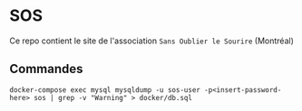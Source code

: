 # SOS

Ce repo contient le site de l'association `Sans Oublier le Sourire` (Montréal)

## Commandes

```
docker-compose exec mysql mysqldump -u sos-user -p<insert-password-here> sos | grep -v "Warning" > docker/db.sql
```
